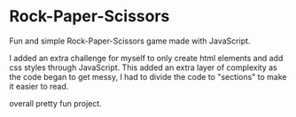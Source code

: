 # Rock-Paper-Scissors
Fun and simple Rock-Paper-Scissors game made with JavaScript.

I added an extra challenge for myself to only create html elements and add css styles through JavaScript.
This added an extra layer of complexity as the code began to get messy, I had to divide the code to "sections" to make it easier to read.

overall pretty fun project.
